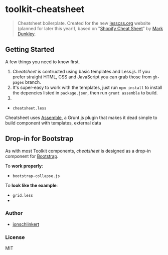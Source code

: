 # toolkit-cheatsheet

> Cheatsheet boilerplate. Created for the new [lesscss.org](http://lesscss.org) website (planned for later this year!), based on "[Shopify Cheat Sheet](http://cheat.markdunkley.com/)" by [Mark Dunkley](https://twitter.com/markdunkley).


## Getting Started

A few things you need to know first.

  1. _Cheatsheet_ is contructed using basic templates and Less.js. If you prefer straight HTML, CSS and JavaScript you can grab those from `gh-pages` branch.
  2. It's super-easy to work with the templates, just run `npm install` to install the depencies listed in `package.json`, then run `grunt assemble` to build.
  3.

  * `cheatsheet.less`


Cheatsheet uses [Assemble](http://github.com/assemble/assemble), a Grunt.js plugin that makes it dead simple to build component with templates, external data





## Drop-in for Bootstrap

As with most Toolkit components, _cheatsheet_ is designed as a drop-in component for [Bootstrap](http://twitter.github.com/bootstrap).

To **work properly**:

  * `bootstrap-collapse.js`

To **look like the example**:
  * `grid.less`
  *



### Author

+ [jonschlinkert](http://github.com/jonschlinkert)


### License

MIT